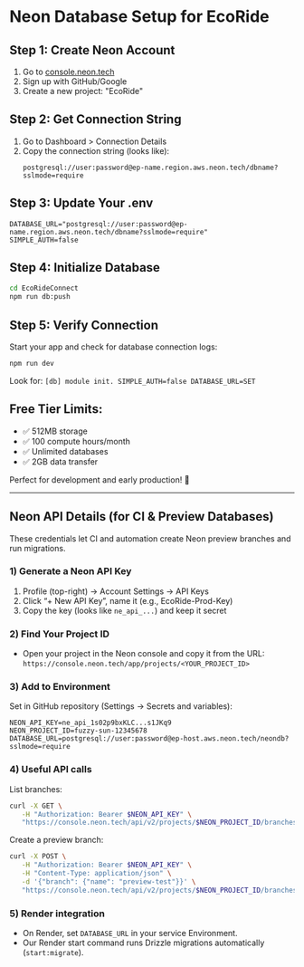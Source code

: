 # Neon Database Setup for EcoRide

## Step 1: Create Neon Account
1. Go to [console.neon.tech](https://console.neon.tech)
2. Sign up with GitHub/Google
3. Create a new project: "EcoRide"

## Step 2: Get Connection String
1. Go to Dashboard > Connection Details
2. Copy the connection string (looks like):
   ```
   postgresql://user:password@ep-name.region.aws.neon.tech/dbname?sslmode=require
   ```

## Step 3: Update Your .env
```env
DATABASE_URL="postgresql://user:password@ep-name.region.aws.neon.tech/dbname?sslmode=require"
SIMPLE_AUTH=false
```

## Step 4: Initialize Database
```bash
cd EcoRideConnect
npm run db:push
```

## Step 5: Verify Connection
Start your app and check for database connection logs:
```bash
npm run dev
```

Look for: `[db] module init. SIMPLE_AUTH=false DATABASE_URL=SET`

## Free Tier Limits:
- ✅ 512MB storage
- ✅ 100 compute hours/month
- ✅ Unlimited databases
- ✅ 2GB data transfer

Perfect for development and early production! 🎉

---

## Neon API Details (for CI & Preview Databases)

These credentials let CI and automation create Neon preview branches and run migrations.

### 1) Generate a Neon API Key
1. Profile (top-right) → Account Settings → API Keys
2. Click “+ New API Key”, name it (e.g., EcoRide-Prod-Key)
3. Copy the key (looks like `ne_api_...`) and keep it secret

### 2) Find Your Project ID
- Open your project in the Neon console and copy it from the URL:
   `https://console.neon.tech/app/projects/<YOUR_PROJECT_ID>`

### 3) Add to Environment
Set in GitHub repository (Settings → Secrets and variables):

```env
NEON_API_KEY=ne_api_1s02p9bxKLC...s1JKq9
NEON_PROJECT_ID=fuzzy-sun-12345678
DATABASE_URL=postgresql://user:password@ep-host.aws.neon.tech/neondb?sslmode=require
```

### 4) Useful API calls
List branches:
```bash
curl -X GET \
   -H "Authorization: Bearer $NEON_API_KEY" \
   "https://console.neon.tech/api/v2/projects/$NEON_PROJECT_ID/branches"
```

Create a preview branch:
```bash
curl -X POST \
   -H "Authorization: Bearer $NEON_API_KEY" \
   -H "Content-Type: application/json" \
   -d '{"branch": {"name": "preview-test"}}' \
   "https://console.neon.tech/api/v2/projects/$NEON_PROJECT_ID/branches"
```

### 5) Render integration
- On Render, set `DATABASE_URL` in your service Environment.
- Our Render start command runs Drizzle migrations automatically (`start:migrate`).